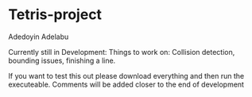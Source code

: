 # Tetris-project
Adedoyin Adelabu

Currently still in Development:
Things to work on: Collision detection, bounding issues, finishing a line.

If you want to test this out please download everything and then run the executeable.
Comments will be added closer to the end of development
